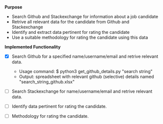 __Purpose__
* Search Github and Stackexchange for information about a job candidate
* Retrive all relevant data for the candidate from Github and Stackexchange
* Identify and extract data pertinent for rating the candidate
* Use a suitable methodology for rating the candidate using this data

__Implemented Functionality__
- [x] Search Github for a specified name/username/email and retrive relevant data.
  * Usage command: $ python3 get_github_details.py "search string"
  * Output: spreadsheet with relevant github (selective) details named "search_string_github.xlsx"
- [ ] Search Stackexchange for name/username/email and retrive relevant data.
- [ ] Identify data pertinent for rating the candidate.
- [ ] Methodology for rating the candidate.


